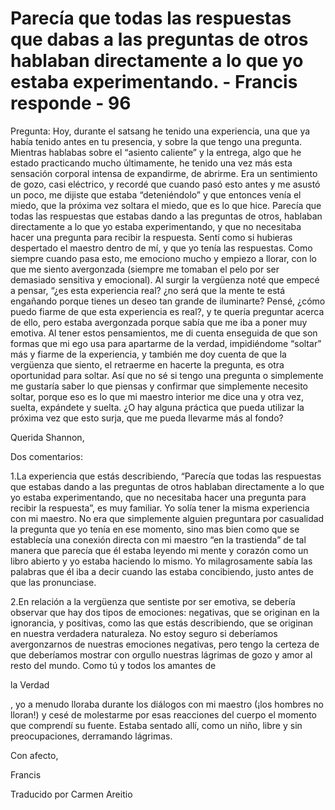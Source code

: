 # Parecía que todas las respuestas que dabas a las preguntas de otros hablaban directamente a lo que yo estaba experimentando. - Francis responde - 96

Pregunta: Hoy, durante el satsang he tenido una experiencia, una que ya había tenido antes en tu presencia, y sobre la que tengo una pregunta. Mientras hablabas sobre el “asiento caliente” y la entrega, algo que he estado practicando mucho últimamente, he tenido una vez más esta sensación corporal intensa de expandirme, de abrirme. Era un sentimiento de gozo, casi eléctrico, y recordé que cuando pasó esto antes y me asustó un poco, me dijiste que estaba “deteniéndolo” y que entonces venía el miedo, que la próxima vez soltara el miedo, que es lo que hice. Parecía que todas las respuestas que estabas dando a las preguntas de otros, hablaban directamente a lo que yo estaba experimentando, y que no necesitaba hacer una pregunta para recibir la respuesta. Sentí como si hubieras despertado el maestro dentro de mí, y que yo tenía las respuestas. Como siempre cuando pasa esto, me emociono mucho y empiezo a llorar, con lo que me siento avergonzada (siempre me tomaban el pelo por ser demasiado sensitiva y emocional). Al surgir la vergüenza noté que empecé a pensar, “¿es esta experiencia real? ¿no será que la mente te está engañando porque tienes un deseo tan grande de iluminarte? Pensé, ¿cómo puedo fiarme de que esta experiencia es real?, y te quería preguntar acerca de ello, pero estaba avergonzada porque sabía que me iba a poner muy emotiva. Al tener estos pensamientos, me di cuenta enseguida de que son formas que mi ego usa para apartarme de la verdad, impidiéndome “soltar” más y fiarme de la experiencia, y también me doy cuenta de que la vergüenza que siento, el retraerme en hacerte la pregunta, es otra oportunidad para soltar. Así que no sé si tengo una pregunta o simplemente me gustaría saber lo que piensas y confirmar que simplemente necesito soltar, porque eso es lo que mi maestro interior me dice una y otra vez, suelta, expándete y suelta. ¿O hay alguna práctica que pueda utilizar la próxima vez que esto surja, que me pueda llevarme más al fondo?

Querida Shannon,

Dos comentarios:

1.La experiencia que estás describiendo, “Parecía que todas las respuestas que estabas dando a las preguntas de otros hablaban directamente a lo que yo estaba experimentando, que no necesitaba hacer una pregunta para recibir la respuesta”, es muy familiar. Yo solía tener la misma experiencia con mi maestro. No era que simplemente alguien preguntara por casualidad la pregunta que yo tenía en ese momento, sino mas bien como que se establecía una conexión directa con mi maestro “en la trastienda” de tal manera que parecía que él estaba leyendo mi mente y corazón como un libro abierto y yo estaba haciendo lo mismo. Yo milagrosamente sabía las palabras que él iba a decir cuando las estaba concibiendo, justo antes de que las pronunciase.

2.En relación a la vergüenza que sentiste por ser emotiva, se debería observar que hay dos tipos de emociones: negativas, que se originan en la ignorancia, y positivas, como las que estás describiendo, que se originan en nuestra verdadera naturaleza. No estoy seguro si deberíamos avergonzarnos de nuestras emociones negativas, pero tengo la certeza de que deberíamos mostrar con orgullo nuestras lágrimas de gozo y amor al resto del mundo. Como tú y todos los amantes de 

la Verdad

, yo a menudo lloraba durante los diálogos con mi maestro (¡los hombres no lloran!) y cesé de molestarme por esas reacciones del cuerpo el momento que comprendí su fuente. Estaba sentado allí, como un niño, libre y sin preocupaciones, derramando lágrimas.

Con afecto, 

Francis

Traducido por Carmen Areitio

